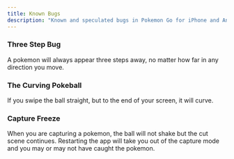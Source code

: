 ```yaml
---
title: Known Bugs
description: "Known and speculated bugs in Pokemon Go for iPhone and Android"
---
```


### Three Step Bug
A pokemon will always appear three steps away, no matter how far in any direction you move.

### The Curving Pokeball
If you swipe the ball straight, but to the end of your screen, it will curve.

### Capture Freeze
When you are capturing a pokemon, the ball will not shake but the cut scene continues. Restarting the app will take you out of the capture mode and you may or may not have caught the pokemon.
